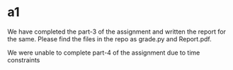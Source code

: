 # a1

We have completed the part-3 of the assignment and written the report for the same. Please find the files in the repo as grade.py and Report.pdf.

We were unable to complete part-4 of the assignment due to time constraints

